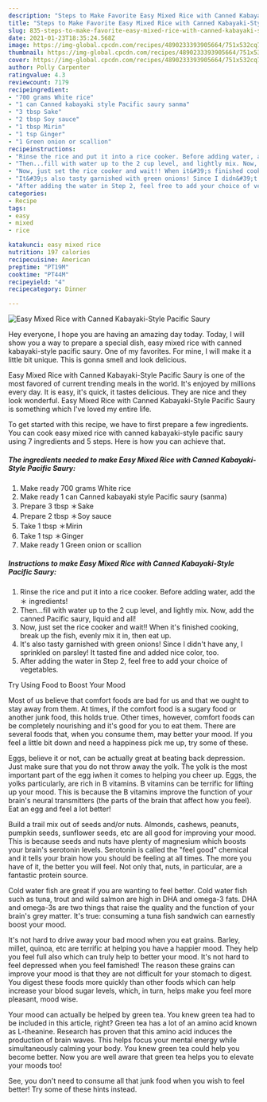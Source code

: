 ```yaml
---
description: "Steps to Make Favorite Easy Mixed Rice with Canned Kabayaki-Style Pacific Saury"
title: "Steps to Make Favorite Easy Mixed Rice with Canned Kabayaki-Style Pacific Saury"
slug: 835-steps-to-make-favorite-easy-mixed-rice-with-canned-kabayaki-style-pacific-saury
date: 2021-01-23T18:35:24.568Z
image: https://img-global.cpcdn.com/recipes/4890233393905664/751x532cq70/easy-mixed-rice-with-canned-kabayaki-style-pacific-saury-recipe-main-photo.jpg
thumbnail: https://img-global.cpcdn.com/recipes/4890233393905664/751x532cq70/easy-mixed-rice-with-canned-kabayaki-style-pacific-saury-recipe-main-photo.jpg
cover: https://img-global.cpcdn.com/recipes/4890233393905664/751x532cq70/easy-mixed-rice-with-canned-kabayaki-style-pacific-saury-recipe-main-photo.jpg
author: Polly Carpenter
ratingvalue: 4.3
reviewcount: 7179
recipeingredient:
- "700 grams White rice"
- "1 can Canned kabayaki style Pacific saury sanma"
- "3 tbsp Sake"
- "2 tbsp Soy sauce"
- "1 tbsp Mirin"
- "1 tsp Ginger"
- "1 Green onion or scallion"
recipeinstructions:
- "Rinse the rice and put it into a rice cooker. Before adding water, add the ＊ ingredients!"
- "Then...fill with water up to the 2 cup level, and lightly mix. Now, add the canned Pacific saury, liquid and all!"
- "Now, just set the rice cooker and wait!! When it&#39;s finished cooking, break up the fish, evenly mix it in, then eat up."
- "It&#39;s also tasty garnished with green onions! Since I didn&#39;t have any, I sprinkled on parsley! It tasted fine and added nice color, too."
- "After adding the water in Step 2, feel free to add your choice of vegetables."
categories:
- Recipe
tags:
- easy
- mixed
- rice

katakunci: easy mixed rice 
nutrition: 197 calories
recipecuisine: American
preptime: "PT19M"
cooktime: "PT44M"
recipeyield: "4"
recipecategory: Dinner

---
```



![Easy Mixed Rice with Canned Kabayaki-Style Pacific Saury](https://img-global.cpcdn.com/recipes/4890233393905664/751x532cq70/easy-mixed-rice-with-canned-kabayaki-style-pacific-saury-recipe-main-photo.jpg)

Hey everyone, I hope you are having an amazing day today. Today, I will show you a way to prepare a special dish, easy mixed rice with canned kabayaki-style pacific saury. One of my favorites. For mine, I will make it a little bit unique. This is gonna smell and look delicious.



Easy Mixed Rice with Canned Kabayaki-Style Pacific Saury is one of the most favored of current trending meals in the world. It's enjoyed by millions every day. It is easy, it's quick, it tastes delicious. They are nice and they look wonderful. Easy Mixed Rice with Canned Kabayaki-Style Pacific Saury is something which I've loved my entire life.


To get started with this recipe, we have to first prepare a few ingredients. You can cook easy mixed rice with canned kabayaki-style pacific saury using 7 ingredients and 5 steps. Here is how you can achieve that.

<!--inarticleads1-->

##### The ingredients needed to make Easy Mixed Rice with Canned Kabayaki-Style Pacific Saury:

1. Make ready 700 grams White rice
1. Make ready 1 can Canned kabayaki style Pacific saury (sanma)
1. Prepare 3 tbsp ＊Sake
1. Prepare 2 tbsp ＊Soy sauce
1. Take 1 tbsp ＊Mirin
1. Take 1 tsp ＊Ginger
1. Make ready 1 Green onion or scallion




<!--inarticleads2-->

##### Instructions to make Easy Mixed Rice with Canned Kabayaki-Style Pacific Saury:

1. Rinse the rice and put it into a rice cooker. Before adding water, add the ＊ ingredients!
1. Then...fill with water up to the 2 cup level, and lightly mix. Now, add the canned Pacific saury, liquid and all!
1. Now, just set the rice cooker and wait!! When it&#39;s finished cooking, break up the fish, evenly mix it in, then eat up.
1. It&#39;s also tasty garnished with green onions! Since I didn&#39;t have any, I sprinkled on parsley! It tasted fine and added nice color, too.
1. After adding the water in Step 2, feel free to add your choice of vegetables.




Try Using Food to Boost Your Mood


Most of us believe that comfort foods are bad for us and that we ought to stay away from them. At times, if the comfort food is a sugary food or another junk food, this holds true. Other times, however, comfort foods can be completely nourishing and it's good for you to eat them. There are several foods that, when you consume them, may better your mood. If you feel a little bit down and need a happiness pick me up, try some of these.

Eggs, believe it or not, can be actually great at beating back depression. Just make sure that you do not throw away the yolk. The yolk is the most important part of the egg iwhen it comes to helping you cheer up. Eggs, the yolks particularly, are rich in B vitamins. B vitamins can be terrific for lifting up your mood. This is because the B vitamins improve the function of your brain's neural transmitters (the parts of the brain that affect how you feel). Eat an egg and feel a lot better!

Build a trail mix out of seeds and/or nuts. Almonds, cashews, peanuts, pumpkin seeds, sunflower seeds, etc are all good for improving your mood. This is because seeds and nuts have plenty of magnesium which boosts your brain's serotonin levels. Serotonin is called the "feel good" chemical and it tells your brain how you should be feeling at all times. The more you have of it, the better you will feel. Not only that, nuts, in particular, are a fantastic protein source.

Cold water fish are great if you are wanting to feel better. Cold water fish such as tuna, trout and wild salmon are high in DHA and omega-3 fats. DHA and omega-3s are two things that raise the quality and the function of your brain's grey matter. It's true: consuming a tuna fish sandwich can earnestly boost your mood. 

It's not hard to drive away your bad mood when you eat grains. Barley, millet, quinoa, etc are terrific at helping you have a happier mood. They help you feel full also which can truly help to better your mood. It's not hard to feel depressed when you feel famished! The reason these grains can improve your mood is that they are not difficult for your stomach to digest. You digest these foods more quickly than other foods which can help increase your blood sugar levels, which, in turn, helps make you feel more pleasant, mood wise.

Your mood can actually be helped by green tea. You knew green tea had to be included in this article, right? Green tea has a lot of an amino acid known as L-theanine. Research has proven that this amino acid induces the production of brain waves. This helps focus your mental energy while simultaneously calming your body. You knew green tea could help you become better. Now you are well aware that green tea helps you to elevate your moods too!

See, you don't need to consume all that junk food when you wish to feel better! Try  some  of  these  hints  instead.

